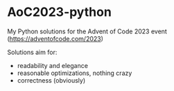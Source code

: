 # AoC2023-python
My Python solutions for the Advent of Code 2023 event (https://adventofcode.com/2023)

Solutions aim for:
- readability and elegance
- reasonable optimizations, nothing crazy
- correctness (obviously)